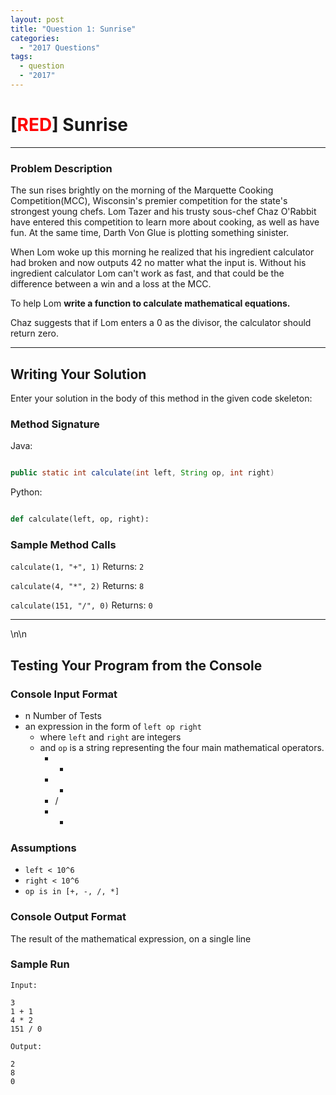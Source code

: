 ```yaml
---
layout: post
title: "Question 1: Sunrise"
categories:
  - "2017 Questions"
tags:
  - question
  - "2017"
---
```


# [<t style="color: Red;">RED</t>] Sunrise

* * *

### Problem Description

The sun rises brightly on the morning of the Marquette Cooking Competition(MCC), Wisconsin's premier competition for the state's strongest young chefs. Lom Tazer and his trusty sous-chef Chaz O'Rabbit have entered this competition to learn more about cooking, as well as have fun. At the same time, Darth Von Glue is plotting something sinister.

When Lom woke up this morning he realized that his ingredient calculator had broken and now outputs 42 no matter what the input is. Without his ingredient calculator Lom can't work as fast, and that could be the difference between a win and a loss at the MCC.

To help Lom **write a function to calculate mathematical equations.**

Chaz suggests that if Lom enters a 0 as the divisor, the calculator should return zero.

* * *

## Writing Your Solution

Enter your solution in the body of this method in the given code skeleton:

### Method Signature

Java:

```Java

public static int calculate(int left, String op, int right)
```

Python:

```Python

def calculate(left, op, right):
```

### Sample Method Calls

`calculate(1, "+", 1)`
Returns: `2`

`calculate(4, "*", 2)`
Returns: `8`

`calculate(151, "/", 0)`
Returns: `0`

* * *

<p style="page-break-after:always;"></p>\n\n

## Testing Your Program from the Console

### Console Input Format

-   n Number of Tests
-   an expression in the form of `left op right`
    -   where `left` and `right` are integers
    -   and `op` is a string representing the four main mathematical operators.
        -   +
        -   -
        -   /
        -   *

### Assumptions

-   `left < 10^6`
-   `right < 10^6`
-   `op is in [+, -, /, *]`

### Console Output Format

The result of the mathematical expression, on a single line

### Sample Run

```Text
Input:

3
1 + 1
4 * 2
151 / 0

Output:

2
8
0
```
